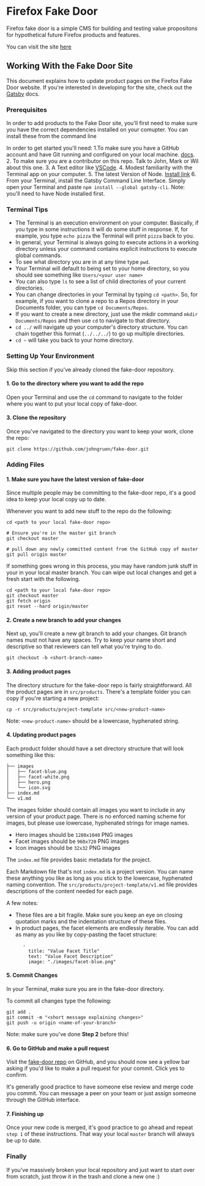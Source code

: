 # Firefox Fake Door

Firefox fake door is a simple CMS for building and testing value propositons for hypothetical future Firefox products and features.

You can visit the site [here](https://johngruen.github.io/fake-door/)

## Working With the Fake Door Site

This document explains how to update product pages on the Firefox Fake Door website. If you're interested in developing for the site, check out the [Gatsby](https://www.gatsbyjs.org/docs/) docs.

### Prerequisites

In order to add products to the Fake Door site, you'll first need to make sure you have the correct dependencies installed on your comupter. You can install these from the command line

In order to get started you'll need:
1.To make sure you have a GitHub account and have Git running and configured on your local machine. [docs](https://help.github.com/articles/set-up-git/).
2. To make sure you are a contributor on this repo. Talk to John, Mark or Wil about this one.
3. A Text editor like [VSCode](https://code.visualstudio.com/).
4. Modest familiarity with the Terminal app on your computer.
5. The latest Version of Node. [Install link](https://nodejs.org/en/download/current/)
6. From your Terminal, install the Gatsby Command Line Interface. Simply open your Terminal and paste `npm install --global gatsby-cli`.  Note: you'll need to have Node installed first.

### Terminal Tips

* The Terminal is an execution environment on your computer. Basically, if you type in some instructions it will do some stuff in response. If, for example, you type `echo pizza` the Terminal will print `pizza` back to you.
* In general, your Terminal is always going to execute actions in a working directory unless your command contains explicit instructions to execute global commands.
* To see what directory you are in at any time type `pwd`.
* Your Terminal will default to being set to your home directory, so you should see something like `Users/<your user name>`
* You can also type `ls` to see a list of child directories of your current directories.
* You can change directories in your Terminal by typing `cd <path>`. So, for example, if you want to clone a repo to a Repos directory in your Documents folder, you can type `cd Documents/Repos`.
* If you want to create a new directory, just use the mkdir command `mkdir Documents/Repos` and then use `cd` to navigate to that directory.
* `cd ../` will navigate up your computer's directory structure. You can chain together this format (`../../../`) to go up multiple directories.
* `cd ~` will take you back to your home directory.

### Setting Up Your Environment

Skip this section if you've already cloned the fake-door repository.

#### 1. Go to the directory where you want to add the repo

Open your Terminal and use the `cd` command to navigate to the folder where you want to put your local copy of fake-door.

#### 3. Clone the repository

Once you've navigated to the directory you want to keep your work, clone the repo:

`git clone https://github.com/johngruen/fake-door.git`

### Adding Files

#### 1. Make sure you have the latest version of fake-door

Since multiple people may be committing to the fake-door repo, it's a good idea to keep your local copy up to date.

Whenever you want to add new stuff to the repo do the following:

```
cd <path to your local fake-door repo>

# Ensure you're in the master git branch
git checkout master

# pull down any newly committed content from the GitHub copy of master
git pull origin master
```

If something goes wrong in this process, you may have random junk stuff in your in your local master branch. You can wipe out local changes and get a fresh start with the following.

```
cd <path to your local fake-door repo>
git checkout master
git fetch origin
git reset --hard origin/master
```

#### 2. Create a new branch to add your changes

Next up, you'll create a new git branch to add your changes. Git branch names must not have any spaces. Try to keep your name short and descriptive so that reviewers can tell what you're trying to do.

```
git checkout -b <short-branch-name>
```

#### 3. Adding product pages

The directory structure for the fake-door repo is fairly straightforward. All the product pages are in `src/products`. There's a template folder you can copy if you're starting a new project:

```
cp -r src/products/project-template src/<new-product-name>
```

Note: `<new-product-name>` should be a lowercase, hyphenated string.

#### 4. Updating product pages

Each product folder should have a set directory structure that will look something like this:

```
├── images
│   ├── facet-blue.png
│   ├── facet-white.png
│   ├── hero.png
│   └── icon.svg
├── index.md
└── v1.md
```

The images folder should contain all images you want to include in any version of your product page. There is no enforced naming scheme for images, but please use lowercase, hyphenated strings for image names.

* Hero images should be `1280x1040` PNG images
* Facet images should be `960x720` PNG images
* Icon images should be `32x32` PNG images

The `index.md` file provides basic metadata for the project.

Each Markdown file that's not `index.md` is a project version. You can name these anything you like as long as you stick to the lowercase, hyphenated naming convention. The `src/products/project-template/v1.md` file provides descriptions of the content needed for each page.

A few notes:
* These files are a bit fragile. Make sure you keep an eye on closing quotation marks and the indentation structure of these files.
* In product pages, the facet elements are endlessly iterable. You can add as many as you like by copy-pasting the facet structure:
```
      -
        title: "Value Facet Title"
        text: "Value Facet Description"
        image: "./images/facet-blue.png"
```

#### 5. Commit Changes

In your Terminal, make sure you are in the fake-door directory.

To commit all changes type the following:

```
git add .
git commit -m "<short message explaining changes>"
git push -u origin <name-of-your-branch>
```
Note: make sure you've done <b>Step 2</b> before this!

#### 6. Go to GitHub and make a pull request

Visit the [fake-door repo](https://github.com/johngruen/fake-door) on GitHub, and you should now see a yellow bar asking if you'd like to make a pull request for your commit. Click yes to confirm.

It's generally good practice to have someone else review and merge code you commit. You can message a peer on your team or just assign someone through the GitHub interface.

#### 7. Finishing up

Once your new code is merged, it's good practice to go ahead and repeat `step 1` of these instructions. That way your local `master` branch will always be up to date.

### Finally

If you've massively broken your local repository and just want to start over from scratch, just throw it in the trash and clone a new one :)
